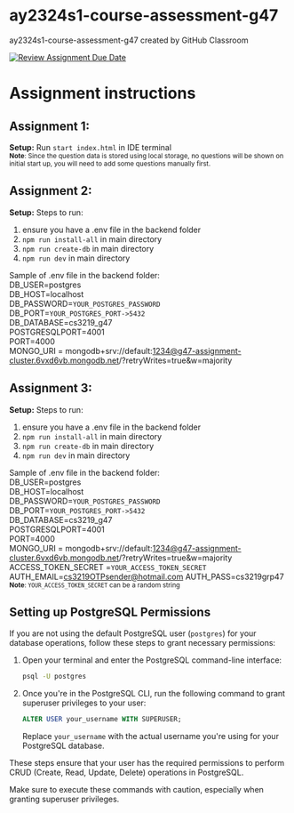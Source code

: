 # ay2324s1-course-assessment-g47 
ay2324s1-course-assessment-g47 created by GitHub Classroom

[![Review Assignment Due Date](https://classroom.github.com/assets/deadline-readme-button-24ddc0f5d75046c5622901739e7c5dd533143b0c8e959d652212380cedb1ea36.svg)](https://classroom.github.com/a/6BOvYMwN)
# Assignment instructions
## Assignment 1:
**Setup:** Run `start index.html` in IDE terminal
<br > <sub>**Note**: Since the question data is stored using local storage, no questions will be shown on initial start up, you will need to add some questions manually first. </sub>   


## Assignment 2:
**Setup:**
Steps to run:
1. ensure you have a .env file in the backend folder
2. `npm run install-all` in main directory
3. `npm run create-db` in main directory
4. `npm run dev` in main directory

Sample of .env file in the backend folder:   
DB_USER=postgres   
DB_HOST=localhost   
DB_PASSWORD=`YOUR_POSTGRES_PASSWORD`   
DB_PORT=`YOUR_POSTGRES_PORT->5432`   
DB_DATABASE=cs3219_g47   
POSTGRESQLPORT=4001   
PORT=4000   
MONGO_URI = mongodb+srv://default:1234@g47-assignment-cluster.6vxd6vb.mongodb.net/?retryWrites=true&w=majority

## Assignment 3:
**Setup:**
Steps to run:
1. ensure you have a .env file in the backend folder
2. `npm run install-all` in main directory
3. `npm run create-db` in main directory
4. `npm run dev` in main directory

Sample of .env file in the backend folder:   
DB_USER=postgres   
DB_HOST=localhost   
DB_PASSWORD=`YOUR_POSTGRES_PASSWORD`   
DB_PORT=`YOUR_POSTGRES_PORT->5432`   
DB_DATABASE=cs3219_g47   
POSTGRESQLPORT=4001   
PORT=4000   
MONGO_URI = mongodb+srv://default:1234@g47-assignment-cluster.6vxd6vb.mongodb.net/?retryWrites=true&w=majority
ACCESS_TOKEN_SECRET =`YOUR_ACCESS_TOKEN_SECRET`
AUTH_EMAIL=cs3219OTPsender@hotmail.com
AUTH_PASS=cs3219grp47 
<br > <sub>**Note**: `YOUR_ACCESS_TOKEN_SECRET` can be a random string </sub> 

## Setting up PostgreSQL Permissions

If you are not using the default PostgreSQL user (`postgres`) for your database operations, follow these steps to grant necessary permissions:

1. Open your terminal and enter the PostgreSQL command-line interface:

    ```bash
    psql -U postgres
    ```

2. Once you're in the PostgreSQL CLI, run the following command to grant superuser privileges to your user:

    ```sql
    ALTER USER your_username WITH SUPERUSER;
    ```

   Replace `your_username` with the actual username you're using for your PostgreSQL database.

These steps ensure that your user has the required permissions to perform CRUD (Create, Read, Update, Delete) operations in PostgreSQL.

Make sure to execute these commands with caution, especially when granting superuser privileges.

